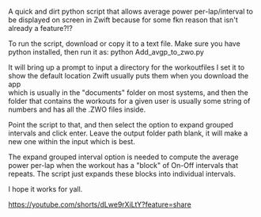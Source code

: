 A quick and dirt python script that allows average power per-lap/interval to be displayed on screen in Zwift because for some fkn reason that isn't already a feature?!?

To run the script, download or copy it to a text file. 
Make sure you have python installed, then run it as:
python Add_avgp_to_zwo.py

It will bring up a prompt to input a directory for the workoutfiles
I set it to show the default location Zwift usually puts them when you download the app \
which is usually in the "documents" folder on most systems, and then the folder that contains
the workouts for a given user is usually some string of numbers and has all the .ZWO files inside. 

Point the script to that, and then select the option to expand grouped intervals and click enter.
Leave the output folder path blank, it will make a new one within the input which is best. 

The expand grouped interval option is needed to compute the average power per-lap when the workout 
has a "block" of On-Off intervals that repeats. The script just expands these blocks into individual intervals. 

I hope it works for yall. 

https://youtube.com/shorts/dLwe9rXiLtY?feature=share
